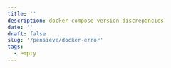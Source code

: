 ```yaml
---
title: ''
description: docker-compose version discrepancies
date: ''
draft: false
slug: '/pensieve/docker-error'
tags:
  - empty
---
```

